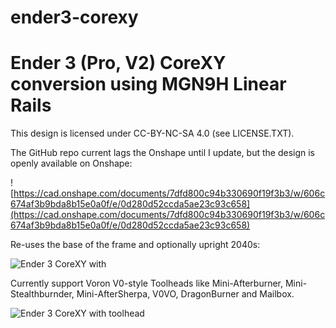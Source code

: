 # ender3-corexy

# Ender 3 (Pro, V2) CoreXY conversion using MGN9H Linear Rails

This design is licensed under CC-BY-NC-SA 4.0 (see LICENSE.TXT).

The GitHub repo current lags the Onshape until I update, but the design is openly available on Onshape:

![https://cad.onshape.com/documents/7dfd800c94b330690f19f3b3/w/606c674af3b9bda8b15e0a0f/e/0d280d52ccda5ae23c93c658](https://cad.onshape.com/documents/7dfd800c94b330690f19f3b3/w/606c674af3b9bda8b15e0a0f/e/0d280d52ccda5ae23c93c658)

Re-uses the base of the frame and optionally upright 2040s:

![Ender 3 CoreXY with](https://github.com/thingsapart/ender3-corexy/blob/main/images/Ender%203%20CoreXY%20Base.jpg?raw=true)



Currently support Voron V0-style Toolheads like Mini-Afterburner, Mini-Stealthburnder, Mini-AfterSherpa, V0VO, DragonBurner and Mailbox.

![Ender 3 CoreXY with toolhead](https://github.com/thingsapart/ender3-corexy/blob/main/images/Ender%20CoreXY%20Voron%20Toolhead.jpg?raw=true)
